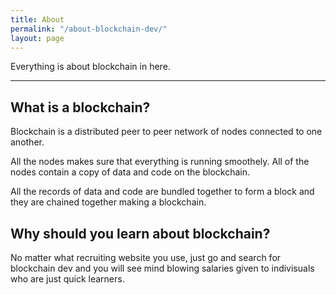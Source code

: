 ```yaml
---
title: About
permalink: "/about-blockchain-dev/"
layout: page
---
```


Everything is about blockchain in here.

---

## What is a blockchain?

Blockchain is a distributed peer to peer network of nodes connected to one another.

All the nodes makes sure that everything is running smoothely. All of the nodes contain a copy of data and code on the blockchain.

All the records of data and code are bundled together to form a block and they are chained together making a blockchain.

## Why should you learn about blockchain?

No matter what recruiting website you use, just go and search for blockchain dev and you will see mind blowing salaries given to indivisuals who are just quick learners.

